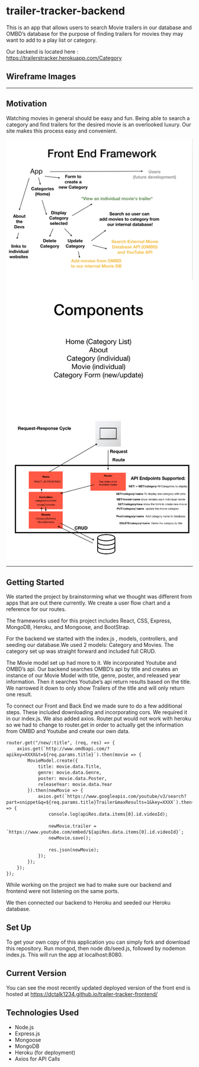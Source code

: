 # trailer-tracker-backend

This is an app that allows users to search Movie trailers in our database and OMBD’s database for the purpose of finding trailers for movies they may want to add to a play list or category.

Our backend is located here :
https://trailerstracker.herokuapp.com/Category

## Wireframe Images

---

## Motivation

Watching movies in general should be easy and fun. Being able to search a category and find trailers for the desired movie is an overlooked luxury. Our site makes this process easy and convenient.

![](./public/images/FrontEnd-Framwork.png)
![](./public/images/FrontEnd-Components.png)
![](./public/images/BackEnd.png)

---

## Getting Started

We started the project by brainstorming what we thought was different from apps that are out there currently.
We create a user flow chart and a reference for our routes.

The frameworks used for this project includes React, CSS, Express, MongoDB, Heroku, and Mongoose, and BootStrap.

For the backend we started with the index.js , models, controllers, and seeding our database.We used 2 models: Category and Movies. The category set up was straight forward and included full CRUD.

The Movie model set up had more to it. We incorporated Youtube and OMBD’s api. Our backend searches OMBD’s api by title and creates an instance of our Movie Model with title, genre, poster, and released year information. Then it searches Youtube’s api return results based on the title. We narrowed it down to only show Trailers of the title and will only return one result.

To connect our Front and Back End we made sure to do a few additional steps. These included downloading and incorporating cors. We required it in our index.js. We also added axios. Router.put would not work with heroku so we had to change to router.get in order to actually get the information from OMBD and Youtube and create our own data.

```
router.get("/new/:title", (req, res) => {
    axios.get(`http://www.omdbapi.com/?apikey=XXXX&t=${req.params.title}`).then(movie => {
        MovieModel.create({
            title: movie.data.Title,
            genre: movie.data.Genre,
            poster: movie.data.Poster,
            releaseYear: movie.data.Year
        }).then(newMovie => {
            axios.get(`https://www.googleapis.com/youtube/v3/search?part=snippet&q=${req.params.title}Trailer&maxResults=1&key=XXXX`).then(apiRes => {
                console.log(apiRes.data.items[0].id.videoId);

                newMovie.trailer = `https://www.youtube.com/embed/${apiRes.data.items[0].id.videoId}`;
                newMovie.save();

                res.json(newMovie);
            });
        });
    });
});
```

While working on the project we had to make sure our backend and frontend were not listening on the same ports.

We then connected our backend to Heroku and seeded our Heroku database.


## Set Up
To get your own copy of this application you can simply fork and download this repository. Run mongod, then node db/seed.js, followed by nodemon index.js. This will run the app at localhost:8080.


## Current Version
You can see the most recently updated deployed version of the front end is hosted at https://dctalk1234.github.io/trailer-tracker-frontend/


## Technologies Used
* Node.js
* Express.js
* Mongoose
* MongoDB
* Heroku (for deployment)
* Axios for API Calls
